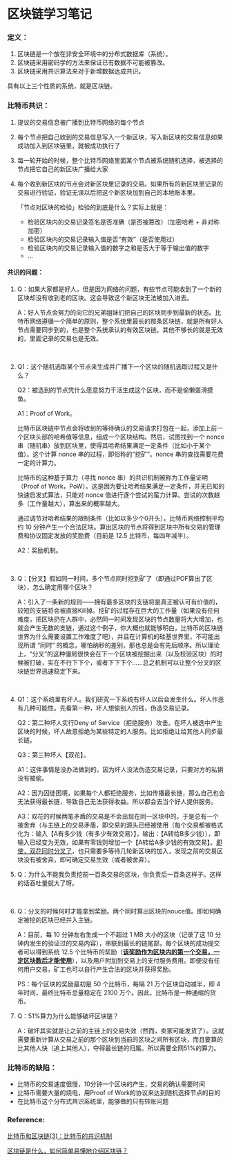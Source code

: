 # 区块链学习笔记

### 定义：

1. 区块链是一个放在非安全环境中的分布式数据库（系统）。
2. 区块链采用密码学的方法来保证已有数据不可能被篡改。
3. 区块链采用共识算法来对于新增数据达成共识。

具有以上三个性质的系统，就是区块链。



### 比特币共识：

1. 提议的交易信息被广播到比特币网络的每个节点

2. 每个节点把自己收到的交易信息写入一个新区块，写入新区块的交易信息如果成功加入到区块链里，就被成功执行了

3. 每一轮开始的时候，整个比特币网络里面某个节点被系统随机选择，被选择的节点把它自己的新区块广播给大家

4. 每个收到新区块的节点会对新区块里记录的交易。如果所有的新区块里记录的交易进行验证，验证无误以后把这个新区块加到自己的本地账本里。

   「节点对区块的检验」检验的到底是什么？实际上就是：

   - 检验区块内的交易记录签名是否准确（是否被篡改）（加密哈希 + 非对称加密）
   - 检验区块内的交易记录输入值是否“有效”（是否使用过）
   - 检验区块内的交易记录输入值的数字之和是否大于等于输出值的数字
   - …

#### 共识的问题：

1. Q：如果大家都是好人，但是因为网络的问题，有些节点可能收到了一个新的区块却没有收到老的区块。这会导致这个新区块无法被加入进去。

   A：好人节点会努力的向它的兄弟姐妹们把自己的区块同步到最新的状态。比特币网络遵循一个简单的原则，整个系统里最长的那条区块链，就是所有好人节点需要同步到的，也是整个系统承认的有效区块链。其他不够长的就是无效的，里面记录的交易也是无效。

   ​

2. Q1：这个随机选取某个节点来生成并广播下一个区块的随机选取过程又是什么？

   Q2：被选到的节点凭什么愿意努力干活生成这个区块，而不是偷懒耍滑摸鱼。

   A1：Proof of Work。

   比特币区块链中节点会将收到的等待确认的交易请求打包在一起，添加上前一个区块头部的哈希值等信息，组成一个区块结构。然后，试图找到一个 nonce 串（随机串）放到区块里，使得其哈希结果满足一定条件（比如小于某个值）。这个计算 nonce 串的过程，即俗称的“挖矿”。nonce 串的查找需要花费一定的计算力。

   比特币的这种基于算力（寻找 nonce 串）的共识机制被称为工作量证明（Proof of Work，PoW）。这是因为要让哈希结果满足一定条件，并无已知的快速启发式算法，只能对 nonce 值进行逐个尝试的蛮力计算。尝试的次数越多（工作量越大），算出来的概率越大。

   通过调节对哈希结果的限制条件（比如以多少个0开头），比特币网络控制平均约 10 分钟产生一个合法区块。算出区块的节点将得到区块中所有交易的管理费和协议固定发放的奖励费（目前是 12.5 比特币，每四年减半）。

   A2：奖励机制。

   ​

3. Q：【分叉】假如同一时间，多个节点同时挖到矿了（即通过POF算出了区块），怎么确定用哪个区块？

   A：引入了一条新的规则——拥有最多区块的支链将是真正被认可有价值的，较短的支链将会被直接Kill掉。挖矿的过程存在巨大的工作量（如果没有任何难度，把区块扔在人群中，必然同一时间发现区块的节点数量将大大增加，也就会产生无数的支链，通过这个例子，你大概也就能够明白，比特币的区块链世界为什么需要设置工作难度了吧），并且在计算机的硅基世界里，不可能出现所谓 “同时” 的概念，哪怕纳秒的差别，那也总是会有先后顺序。所以理论上，“分叉”的这种僵局很快会在下一个区块被挖掘出来（以及校验区块）的时候被打破，实在不行下下个，或者下下下个……总之机制可以让整个分叉的区块链世界迅速稳定下来。

   ​

4. Q1：这个系统里有坏人。我们研究一下系统有坏人以后会发生什么。坏人作恶有几种可能性。先看第一种，坏人想偷别人的钱，伪造交易记录。

   Q2：第二种坏人实行Deny of Service（拒绝服务）攻击。在坏人被选中产生区块的时候，坏人故意拒绝为某些特定的人服务。比如拒绝让给其他人同步最长链。

   Q3：第三种坏人【双花】。

   A1：这件事情是没办法做到的，因为坏人没法伪造交易记录，只要对方的私钥没有被偷。

   A2：因为囚徒困境，如果每个人都拒绝服务，比如传播最长链，那么自己也会无法获得最长链，导致自己无法获得收益。所以都会去当个好人提供服务。

   A3：双花的时候两笔矛盾的交易是不会出现在同一区块中的。于是总有一个被舍弃（与主链上的交易矛盾，即交易的源头已经被使用（每个交易都被格式化为：输入【A有多少钱（有多少有效交易）】，输出：【A转给B多少钱）），即输入已经变为无效，如果有零钱则增加一个【A转给A多少钱的有效交易】。<u>即使，双花同时分叉了</u>，也只需要多等待几轮新区块的加入，发现之前的交易区块没有被舍弃，即可确定交易生效（或者被舍弃）。



5. Q：为什么不能我负责挖前一百条交易的区块，你负责后一百条这样子。这样的话吞吐量就大了呀。

   ​

6. Q：分叉的时候何时才能拿到奖励。两个同时算出区块的nouce值。即如何确定被挖的区块已经并入主链。

   A：目前，每 10 分钟左右生成一个不超过 1 MB 大小的区块（记录了这 10 分钟内发生的验证过的交易内容），串联到最长的链尾部，每个区块的成功提交者可以得到系统 12.5 个比特币的奖励（**<u>该奖励作为区块内的第一个交易，一定区块数后才能使用</u>**），以及用户附加到交易上的支付服务费用。即便没有任何用户交易，矿工也可以自行产生合法的区块并获得奖励。

   PS：每个区块的奖励最初是 50 个比特币，每隔 21 万个区块自动减半，即 4 年时间，最终比特币总量稳定在 2100 万个。因此，比特币是一种通缩的货币。



7. Q：51%算力为什么能够破坏区块链？

   A：破坏其实就是让之前的主链上的交易失效（然而，卖家可能发货了）。这就需要重新计算从交易之前的那个区块到当前的区块之间所有区块，而且要算的比其他人快（追上其他人），夺得最长链的归属。所以需要全网51%的算力。 



### 比特币的缺陷：

- 比特币的交易速度很慢，10分钟一个区块的产生，交易的确认需要时间
- 比特币需要大量的烧电，用Proof of Work的协议来达到随机选择节点的目的
- 在比特币这个分布式共识系统里，能够做的只有转账问题





### Reference:

[比特币和区块链(3)：比特币的共识机制](https://zhuanlan.zhihu.com/p/33519275)

[区块链是什么，如何简单易懂地介绍区块链？](https://www.zhihu.com/question/37290469/answer/293890531)